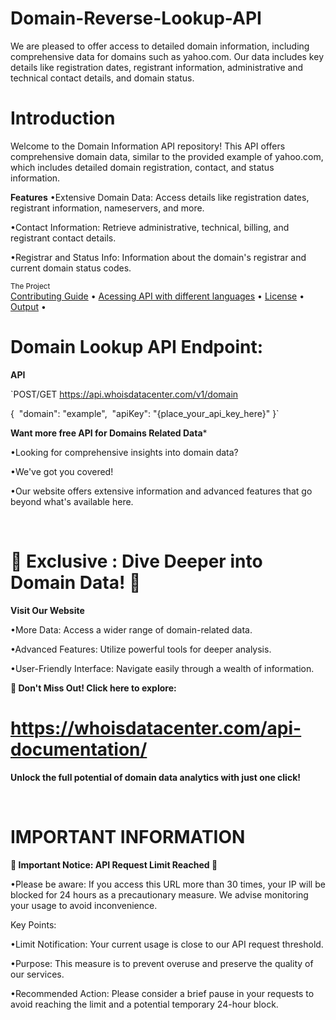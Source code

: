 # Domain-Reverse-Lookup-API
We are pleased to offer access to detailed domain information, including comprehensive data for domains such as yahoo.com. Our data includes key details like registration dates, registrant information, administrative and technical contact details, and domain status.

# Introduction
Welcome to the Domain Information API repository! This API offers comprehensive domain data, similar to the provided example of yahoo.com, which includes detailed domain registration, contact, and status information.

**Features**
•Extensive Domain Data: Access details like registration dates, registrant information, nameservers, and more.
<br/>

•Contact Information: Retrieve administrative, technical, billing, and registrant contact details.
<br/>

•Registrar and Status Info: Information about the domain's registrar and current domain status codes.
<br/>

<div >
    <sub>The Project</sub>
    <br />
    <a href="Contributing/contribute.md">Contributing Guide</a> •
    <a href="Acessing_api">Acessing API with different languages</a> •
    <a href="License.md">License</a> •
    <a href="Output/output.txt">Output</a> •
    <br />


# Domain Lookup API Endpoint:

**API**

`POST/GET https://api.whoisdatacenter.com/v1/domain

{
 "domain": "example",
 "apiKey": "{place_your_api_key_here}"
}`




**Want more free API for Domains Related Data***
<br/>

•Looking for comprehensive insights into domain data? 
<br/>

•We've got you covered! 
<br/>

•Our website offers extensive information and advanced features that go beyond what's available here.


<br/>

# 🌟 Exclusive : Dive Deeper into Domain Data! 🌟

**Visit Our Website**


•More Data: Access a wider range of domain-related data.
<br/>

•Advanced Features: Utilize powerful tools for deeper analysis.
<br/>

•User-Friendly Interface: Navigate easily through a wealth of information.
<br/>

 **🔗 Don't Miss Out! Click here to explore:** 

# https://whoisdatacenter.com/api-documentation/

**Unlock the full potential of domain data analytics with just one click!**


<br/>

# IMPORTANT INFORMATION


**🚨 Important Notice: API Request Limit Reached 🚨**

•Please be aware: If you access this URL more than 30 times, your IP will be blocked for 24 hours as a precautionary measure. We advise monitoring your usage to avoid inconvenience.

Key Points:

•Limit Notification: Your current usage is close to our API request threshold.
<br/>

•Purpose: This measure is to prevent overuse and preserve the quality of our services.
<br/>

•Recommended Action: Please consider a brief pause in your requests to avoid reaching the limit and a potential temporary 24-hour block.

